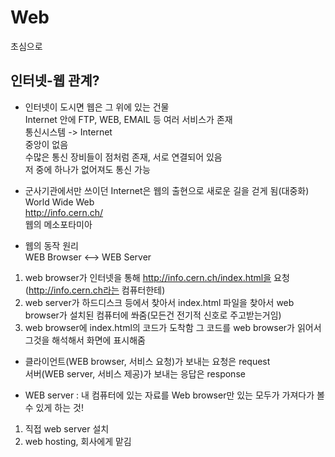# Web
초심으로


## 인터넷-웹 관계?  
* 인터넷이 도시면 웹은 그 위에 있는 건물  
Internet 안에 FTP, WEB, EMAIL 등 여러 서비스가 존재  
통신시스템 -> Internet  
중앙이 없음  
수많은 통신 장비들이 점처럼 존재, 서로 연결되어 있음  
저 중에 하나가 없어져도 통신 가능  

* 군사기관에서만 쓰이던 Internet은 웹의 출현으로 새로운 길을 걷게 됨(대중화)  
World Wide Web  
http://info.cern.ch/  
웹의 메소포타미아  

* 웹의 동작 원리  
WEB Browser <--> WEB Server  
1. web browser가 인터넷을 통해 http://info.cern.ch/index.html을 요청(http://info.cern.ch라는 컴퓨터한테)  
2. web server가 하드디스크 등에서 찾아서 index.html 파일을 찾아서 web browser가 설치된 컴퓨터에 쏴줌(모든건 전기적 신호로 주고받는거임)  
3. web browser에 index.html의 코드가 도착함 그 코드를 web browser가 읽어서 그것을 해석해서 화면에 표시해줌  


* 클라이언트(WEB browser, 서비스 요청)가 보내는 요청은 request  
서버(WEB server, 서비스 제공)가 보내는 응답은 response  


* WEB server : 내 컴퓨터에 있는 자료를 Web browser만 있는 모두가 가져다가 볼 수 있게 하는 것!  
1. 직접 web server 설치  
2. web hosting, 회사에게 맡김
